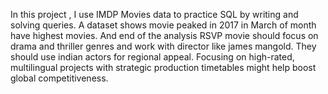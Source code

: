In this project , I use IMDP Movies data to practice SQL by writing and solving queries.
A dataset shows movie peaked in 2017 in March of month have highest movies.
And end of the analysis RSVP movie should focus on drama and thriller genres and work with director like james mangold.
They should use indian actors for regional appeal.
Focusing on high-rated, multilingual projects with strategic production timetables might help boost global competitiveness.
